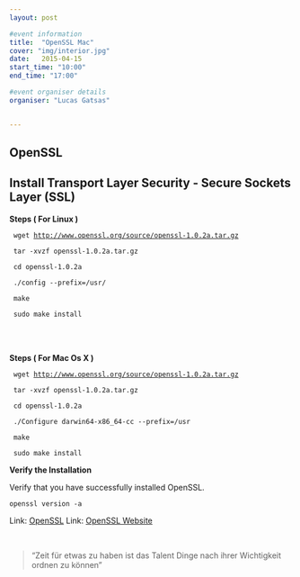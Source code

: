 ```yaml
---
layout: post

#event information
title:  "OpenSSL Mac"
cover: "img/interior.jpg"
date:   2015-04-15
start_time: "10:00"
end_time: "17:00"

#event organiser details
organiser: "Lucas Gatsas"


---
```


<h2 class="section-heading">OpenSSL</h2>
<h2 class="section-heading">Install Transport Layer Security - Secure Sockets Layer (SSL)</h2>

<strong>Steps ( For Linux ) </strong>


<code>  wget http://www.openssl.org/source/openssl-1.0.2a.tar.gz  </code>

<code> tar -xvzf openssl-1.0.2a.tar.gz  </code>

<code>  cd openssl-1.0.2a </code>

<code>  ./config --prefix=/usr/ </code>

<code> make </code>

<code>  sudo make install  </code>





<!--
<a href="{{ site.baseurl }}/img/gli.png">
    <img src="{{ site.baseurl }}/img/gli.png" alt="Lucas Gatsas"  style="width:100%">
</a> -->


<br>
<br>

<strong>Steps ( For Mac Os X ) </strong>


<code> wget http://www.openssl.org/source/openssl-1.0.2a.tar.gz  </code>

<code> tar -xvzf openssl-1.0.2a.tar.gz</code>

<code> cd openssl-1.0.2a</code>

<code> ./Configure darwin64-x86_64-cc --prefix=/usr</code>

<code> make</code>

<code> sudo make install </code>


<strong>Verify the Installation</strong>

Verify that you have successfully installed OpenSSL.


<code>openssl version -a</code>


Link: <a href="https://github.com/openssl/openssl">OpenSSL</a> Link: <a href="http://www.openssl.org/source/">OpenSSL Website</a>

<br>
<blockquote>
“Zeit für etwas zu haben ist das Talent Dinge nach ihrer Wichtigkeit ordnen zu können” 
</blockquote>
